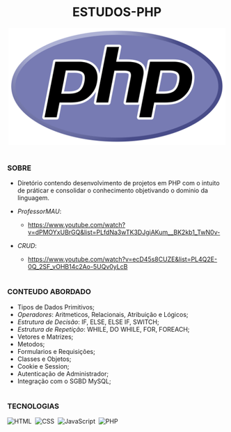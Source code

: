 <h1 align=center>ESTUDOS-PHP</h1>

<p align="center">
  <img src="php.svg" width="500">
</p>

#
### SOBRE

- Diretório contendo desenvolvimento de projetos em PHP com o intuito de práticar e consolidar o conhecimento objetivando o dominio da linguagem.

- *ProfessorMAU*: 
  - https://www.youtube.com/watch?v=dPMOYxUBrGQ&list=PLfdNa3wTK3DJgiAKum__BK2kb1_TwN0v-
- *CRUD*: 
  - https://www.youtube.com/watch?v=ecD45s8CUZE&list=PL4Q2E-0Q_2SF_vOHB14c2Ao-5UQv0yLcB

#
### CONTEUDO ABORDADO

- Tipos de Dados Primitivos;
- *Operadores*: Aritmeticos, Relacionais, Atribuição e Lógicos;
- *Estrutura de Decisão*: IF, ELSE, ELSE IF, SWITCH;
- *Estrutura de Repetição*: WHILE, DO WHILE, FOR, FOREACH;
- Vetores e Matrizes;
- Metodos;
- Formularios e Requisições;
- Classes e Objetos;
- Cookie e Session;
- Autenticação de Administrador;
- Integração com o SGBD MySQL;

#
### TECNOLOGIAS

![HTML](https://img.shields.io/badge/HTML-0D1117?style=for-the-badge&logo=html5&labelColor=0D1117)&nbsp;
![CSS](https://img.shields.io/badge/CSS-0D1117?style=for-the-badge&logo=CSS3&logoColor=1572B6&labelColor=0D1117)&nbsp;
![JavaScript](https://img.shields.io/badge/JavaScript-0D1117?style=for-the-badge&logo=javascript&labelColor=0D1117&textColor=0D1117)&nbsp;
![PHP](https://img.shields.io/badge/php-0D1117?style=for-the-badge&logo=php&logoColor=777BB4&labelColor=0D1117)&nbsp;
